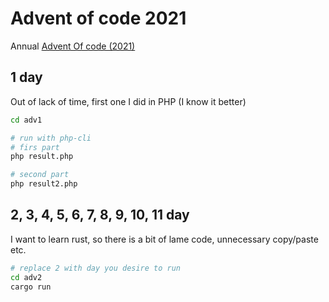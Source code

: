 # Advent of code 2021
Annual [Advent Of code (2021)](https://https://adventofcode.com/2021)

## 1 day
Out of lack of time, first one I did in PHP (I know it better)
```sh
cd adv1

# run with php-cli
# firs part
php result.php

# second part
php result2.php
```

## 2, 3, 4, 5, 6, 7, 8, 9, 10, 11 day
I want to learn rust, so there is a bit of lame code, unnecessary copy/paste etc.
```sh
# replace 2 with day you desire to run
cd adv2
cargo run
```